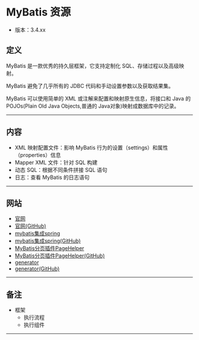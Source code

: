 #   MyBatis 资源

-   版本：3.4.xx

##  定义

MyBatis 是一款优秀的持久层框架，它支持定制化 SQL、存储过程以及高级映射。

MyBatis 避免了几乎所有的 JDBC 代码和手动设置参数以及获取结果集。

MyBatis 可以使用简单的 XML 或注解来配置和映射原生信息，将接口和 Java 的 POJOs(Plain Old Java Objects,普通的 Java对象)映射成数据库中的记录。

----

##  内容
-   XML 映射配置文件：影响 MyBatis 行为的设置（settings）和属性（properties）信息
-   Mapper XML 文件：针对 SQL 构建
-   动态 SQL：根据不同条件拼接 SQL 语句
-   日志：查看 MyBatis 的日志语句

----

##  网站
-   [官网](http://www.mybatis.org/mybatis-3/zh/index.html)
-   [官网(GitHub)](https://github.com/mybatis/mybatis-3)
-   [mybatis集成spring](http://www.mybatis.org/spring/zh/index.html)
-   [mybatis集成spring(GitHub)](https://github.com/mybatis/spring)
-   [MyBatis分页插件PageHelper](https://pagehelper.github.io/)
-   [MyBatis分页插件PageHelper(GitHub)](https://github.com/pagehelper/Mybatis-PageHelper)
-   [generator](http://www.mybatis.org/generator/)
-   [generator(GitHub)](https://github.com/mybatis/generator)

----

##  备注
-   框架
    -   执行流程
    -   执行组件

----